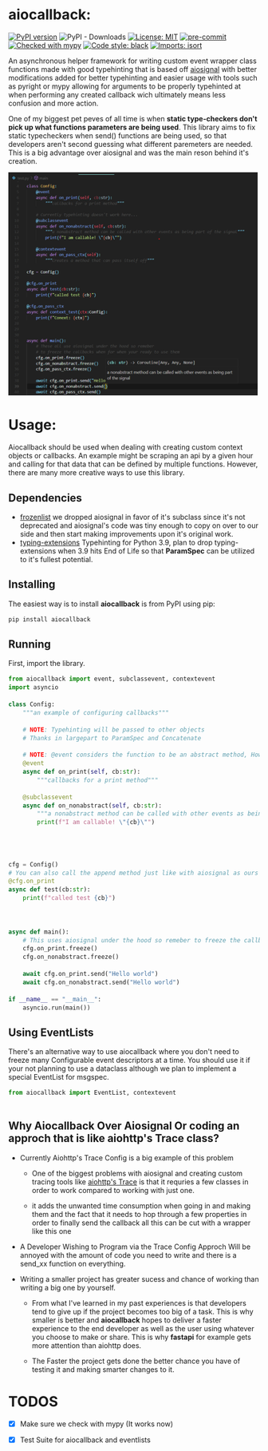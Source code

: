 # aiocallback:
[![PyPI version](https://badge.fury.io/py/aiocallback.svg)](https://badge.fury.io/py/aiocallback)
![PyPI - Downloads](https://img.shields.io/pypi/dm/aiocallback)
[![License: MIT](https://img.shields.io/badge/License-MIT-yellow.svg)](https://opensource.org/licenses/MIT)
[![pre-commit](https://img.shields.io/badge/pre--commit-enabled-brightgreen?logo=pre-commit&logoColor=white)](https://github.com/pre-commit/pre-commit)
[![Checked with mypy](http://www.mypy-lang.org/static/mypy_badge.svg)](http://mypy-lang.org/)
[![Code style: black](https://img.shields.io/badge/code%20style-black-000000.svg)](https://github.com/psf/black)
[![Imports: isort](https://img.shields.io/badge/%20imports-isort-%231674b1?style=flat&labelColor=ef8336)](https://pycqa.github.io/isort/)



An asynchronous helper framework for writing custom event wrapper class functions made with good typehinting that is based off [aiosignal](https://github.com/aio-libs/aiosignal) with better modifications added for better typehinting and easier usage with tools such as pyright or mypy allowing for arguments to be properly typehinted at when performing any created callback wich ultimately means less confusion and more action.

One of my biggest pet peves of all time is when **static type-checkers don't pick up what functions parameters are being used**. This library aims to fix static typecheckers when send() functions are being used, 
 so that developers aren't second guessing what different paremeters are needed. This is a big advantage over aiosignal and was the main reson behind it's creation.
 
<img src="https://raw.githubusercontent.com/Vizonex/aiocallback/main/Typehinting-Example.png" width="500px"/>






# Usage:
Aiocallback should be used when dealing with creating custom context objects or callbacks. An example might be scraping an api by a given hour 
and calling for that data that can be defined by multiple functions. However, there are many more creative ways to use this library.

## Dependencies
- [frozenlist](https://github.com/aio-libs/frozenlist) we dropped aiosignal in favor of it's subclass since it's not deprecated and aiosignal's code was tiny enough to
  copy on over to our side and then start making improvements upon it's original work.
- [typing-extensions](https://github.com/python/typing_extensions) Typehinting for Python 3.9, plan to drop typing-extensions when 3.9 hits End of Life so that __ParamSpec__ can be utilized to it's fullest potential.


## Installing

The easiest way is to install **aiocallback** is from PyPI using pip:

```sh
pip install aiocallback
```

## Running

First, import the library.

```python
from aiocallback import event, subclassevent, contextevent
import asyncio

class Config:
    """an example of configuring callbacks"""

    # NOTE: Typehinting will be passed to other objects 
    # Thanks in largepart to ParamSpec and Concatenate
    
    # NOTE: @event considers the function to be an abstract method, However you can use a subclassevent to retain typechecking if you need something that isn't so abstract
    @event
    async def on_print(self, cb:str):
        """callbacks for a print method"""

    @subclassevent
    async def on_nonabstract(self, cb:str):
        """a nonabstract method can be called with other events as being part of the signal"""
        print(f"I am callable! \"{cb}\"")




cfg = Config()
# You can also call the append method just like with aiosignal as ours is primarly a subclass of it.
@cfg.on_print
async def test(cb:str):
    print(f"called test {cb}")



async def main():
    # This uses aiosignal under the hood so remeber to freeze the callbacks when your setup is complete
    cfg.on_print.freeze()
    cfg.on_nonabstract.freeze()

    await cfg.on_print.send("Hello world")
    await cfg.on_nonabstract.send("Hello world")

if __name__ == "__main__":
    asyncio.run(main())

```

## Using EventLists
There's an alternative way to use aiocallback where you don't need to freeze many Configurable event descriptors at a time. You should use it if your not planning to use a dataclass although we plan to implement a special EventList for msgspec.

```python
from aiocallback import EventList, contextevent



```

## Why Aiocallback Over Aiosignal Or coding an approch that is like aiohttp's Trace class?
- Currently Aiohttp's Trace Config is a big example of this problem

    - One of the biggest problems with aiosignal and creating custom tracing tools like [aiohttp's Trace](https://github.com/aio-libs/aiohttp/blob/master/aiohttp/tracing.py) is that it requries a few classes in order to work compared to working with just one.

    - it adds the unwanted time consumption when going in and making them and the fact that it needs to 
    hop through a few properties in order to finally send the callback all this can be cut with a wrapper 
    like this one 

- A Developer Wishing to Program via the Trace Config Approch
    Will be annoyed with the amount of code you need to write
    and there is a send_xx function on everything. 

- Writing a smaller project has greater sucess and chance of working than writing a big one by yourself.    
    - From what I've learned in my past experiences is that developers tend to give up if the project becomes too big of a 
    task. This is why smaller is better and __aiocallback__ hopes to
    deliver a faster experience to the end developer as well as the user using whatever you choose to make or share. This is why __fastapi__ for example gets more attention than aiohttp does. 

    - The Faster the project gets done the better chance you have of testing it and making smarter changes to it.



# TODOS
- [x] Make sure we check with mypy (It works now)

- [x] Test Suite for aiocallback and eventlists


